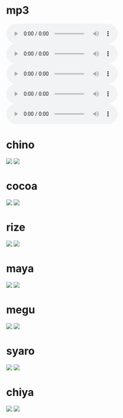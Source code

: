 # mp3
![](/workspace/gochi_AI-2022ja/2021/core_sys/images/main/cont/audio/kirakira.mp3)
![](/workspace/gochi_AI-2022ja/2021/core_sys/images/main/cont/audio/top.mp3)
![](/workspace/gochi_AI-2022ja/2021/core_sys/images/main/cont/audio/qa.mp3)
![](/workspace/gochi_AI-2022ja/2021/core_sys/images/main/cont/audio/key.mp3)
![](/workspace/gochi_AI-2022ja/2021/core_sys/images/main/cont/audio/door.mp3)
# chino
![](/workspace/gochi_AI-2022ja/2021/core_sys/images/main/cont/char/chino.png)
![](/workspace/gochi_AI-2022ja/2021/core_sys/images/main/cont/download/gochiusa_aprilfool2021_chino.png)
# cocoa
![](/workspace/gochi_AI-2022ja/2021/core_sys/images/main/cont/char/cocoa.png)
![](/workspace/gochi_AI-2022ja/2021/core_sys/images/main/cont/download/gochiusa_aprilfool2021_cocoa.png)
# rize
![](/workspace/gochi_AI-2022ja/2021/core_sys/images/main/cont/char/rize.png)
![](/workspace/gochi_AI-2022ja/2021/core_sys/images/main/cont/download/gochiusa_aprilfool2021_rize.png)
# maya
![](/workspace/gochi_AI-2022ja/2021/core_sys/images/main/cont/char/maya.png)
![](/workspace/gochi_AI-2022ja/2021/core_sys/images/main/cont/download/gochiusa_aprilfool2021_maya.png)
# megu
![](/workspace/gochi_AI-2022ja/2021/core_sys/images/main/cont/char/megu.png)
![](/workspace/gochi_AI-2022ja/2021/core_sys/images/main/cont/download/gochiusa_aprilfool2021_megu.png)
# syaro
![](/workspace/gochi_AI-2022ja/2021/core_sys/images/main/cont/char/syaro.png)
![](/workspace/gochi_AI-2022ja/2021/core_sys/images/main/cont/download/gochiusa_aprilfool2021_syaro.png)
# chiya
![](/workspace/gochi_AI-2022ja/2021/core_sys/images/main/cont/char/chiya.png)
![](/workspace/gochi_AI-2022ja/2021/core_sys/images/main/cont/download/gochiusa_aprilfool2021_chiya.png)
